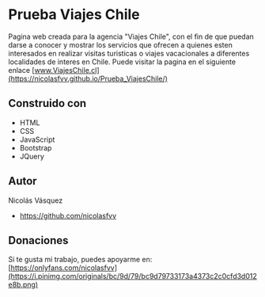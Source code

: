 # Prueba Viajes Chile

Pagina web creada para la agencia "Viajes Chile", con el fin de que puedan darse a conocer y mostrar los servicios que ofrecen a quienes esten interesados en realizar visitas turisticas o viajes vacacionales a diferentes localidades de interes en Chile. Puede visitar la pagina en el siguiente enlace [www.ViajesChile.cl](https://nicolasfvv.github.io/Prueba_ViajesChile/)

## Construido con

- HTML
- CSS
- JavaScript
- Bootstrap
- JQuery

## Autor

Nicolás Vásquez
- https://github.com/nicolasfvv

## Donaciones

Si te gusta mi trabajo, puedes apoyarme en:
[https://onlyfans.com/nicolasfvv](https://i.pinimg.com/originals/bc/9d/79/bc9d79733173a4373c2c0cfd3d012e8b.png)
